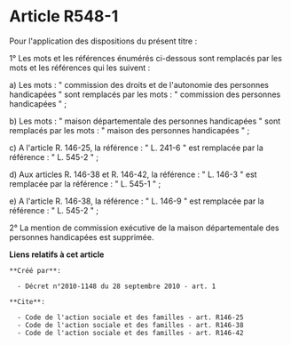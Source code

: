 # Article R548-1

Pour l'application des dispositions du présent titre : 

1° Les mots et les références énumérés ci-dessous sont remplacés par les mots et les références qui les suivent : 

a) Les mots : " commission des droits et de l'autonomie des personnes handicapées " sont remplacés par les mots : "
commission des personnes handicapées " ; 

b) Les mots : " maison départementale des personnes handicapées " sont remplacés par les mots : " maison des personnes
handicapées " ; 

c) A l'article R. 146-25, la référence : " L. 241-6 " est remplacée par la référence : " L. 545-2 " ; 

d) Aux articles R. 146-38 et R. 146-42, la référence : " L. 146-3 " est remplacée par la référence : " L. 545-1 " ; 

e) A l'article R. 146-38, la référence : " L. 146-9 " est remplacée par la référence : " L. 545-2 " ; 

2° La mention de commission exécutive de la maison départementale des personnes handicapées est supprimée.

**Liens relatifs à cet article**

	**Créé par**:

	  - Décret n°2010-1148 du 28 septembre 2010 - art. 1

	**Cite**:

	  - Code de l'action sociale et des familles - art. R146-25
	  - Code de l'action sociale et des familles - art. R146-38
	  - Code de l'action sociale et des familles - art. R146-42
